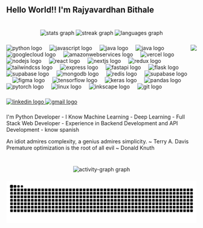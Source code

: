 <h2 align="left">Hello World!! I'm Rajyavardhan Bithale</h2>

###

<br clear="both">

<div align="center">
  <img src="https://github-readme-stats-five-psi-21.vercel.app/api?username=rajyavardhanbithale&hide_title=false&hide_rank=false&show_icons=true&count_private=true&disable_animations=false&theme=nord&locale=en&hide_border=true&border_radius=15&include_all_commits=true" height="150" alt="stats graph"  />
  <img src="https://streak-stats.demolab.com?user=rajyavardhanbithale&locale=en&mode=daily&theme=nord&hide_border=true&border_radius=15&count_private=true" height="150" alt="streak graph"  />
  <img src="https://github-readme-stats.vercel.app/api/top-langs?username=rajyavardhanbithale&locale=en&hide_title=false&layout=compact&card_width=320&langs_count=6&theme=nord&hide_border=true&border_radius=15&count_private=true" height="150" alt="languages graph"  />
</div>

###

<img align="right" height="150" src="https://i.pinimg.com/originals/b0/7b/5b/b07b5bbfc32b4958810d59a79cd3aac9.gif"  />

###


<div align="left">
  <img src="https://cdn.jsdelivr.net/gh/devicons/devicon/icons/python/python-original.svg" height="30" alt="python logo"  />
  <img width="12" />
  <img src="https://cdn.jsdelivr.net/gh/devicons/devicon/icons/javascript/javascript-original.svg" height="30" alt="javascript logo"  />
  <img width="12" />
  <img src="https://cdn.jsdelivr.net/gh/devicons/devicon/icons/typescript/typescript-original.svg" height="30" alt="java logo"  />
  <img width="12" />
  <img src="https://cdn.jsdelivr.net/gh/devicons/devicon/icons/java/java-original.svg" height="30" alt="java logo"  />
  
  <img width="12" />
  <img src="https://cdn.jsdelivr.net/gh/devicons/devicon/icons/googlecloud/googlecloud-original.svg" height="30" alt="googlecloud logo"  />
  <img width="12" />
  <img src="https://cdn.jsdelivr.net/gh/devicons/devicon/icons/amazonwebservices/amazonwebservices-plain-wordmark.svg" height="30" alt="amazonwebservices logo"  />
  <img width="12" />
  <img src="https://cdn.jsdelivr.net/gh/devicons/devicon/icons/vercel/vercel-original.svg" height="30" alt="vercel logo"  />
  
  <img width="12" />
  <img src="https://cdn.jsdelivr.net/gh/devicons/devicon/icons/nodejs/nodejs-original.svg" height="30" alt="nodejs logo"  />
  <img width="12" />
  <img src="https://cdn.jsdelivr.net/gh/devicons/devicon/icons/react/react-original.svg" height="30" alt="react logo"  />
  <img width="12" />
  <img src="https://cdn.jsdelivr.net/gh/devicons/devicon/icons/nextjs/nextjs-original.svg" height="30" alt="nextjs logo"  />
  <img width="12" />
  <img src="https://cdn.jsdelivr.net/gh/devicons/devicon/icons/redux/redux-original.svg" height="30" alt="redux logo"  />
  <img width="12" />
  <img src="https://cdn.jsdelivr.net/gh/devicons/devicon/icons/tailwindcss/tailwindcss-original-wordmark.svg" height="30" alt="tailwindcss logo"  />
  <img width="12" />
  <img src="https://devicon-website.vercel.app/api/express/original.svg?color=%23E5E5E5" height="30" alt="express logo"  />
  <img width="12" />
  <img src="https://cdn.jsdelivr.net/gh/devicons/devicon/icons/fastapi/fastapi-original.svg" height="30" alt="fastapi logo"  />
  <img width="12" />
  <img src="https://cdn.jsdelivr.net/gh/devicons/devicon/icons/flask/flask-original.svg" height="30" alt="flask logo"  />
  <img width="12" />
  <img src="https://cdn.jsdelivr.net/gh/devicons/devicon/icons/postgresql/postgresql-original.svg" height="30" alt="supabase logo"  />
  <img width="12" />
  <img src="https://cdn.jsdelivr.net/gh/devicons/devicon/icons/mongodb/mongodb-original.svg" height="30" alt="mongodb logo"  />
  <img width="12" />
  <img src="https://cdn.jsdelivr.net/gh/devicons/devicon/icons/redis/redis-original.svg" height="30" alt="redis logo"  />
  <img width="12" />
  <img src="https://cdn.jsdelivr.net/gh/devicons/devicon/icons/supabase/supabase-original.svg" height="30" alt="supabase logo"  />
  <img width="12" />
  <img src="https://cdn.jsdelivr.net/gh/devicons/devicon/icons/figma/figma-original.svg" height="30" alt="figma logo"  />
  <img width="12" />
  <img src="https://cdn.jsdelivr.net/gh/devicons/devicon/icons/tensorflow/tensorflow-original.svg" height="30" alt="tensorflow logo"  />
  <img width="12" />
  <img src="https://cdn.jsdelivr.net/gh/devicons/devicon/icons/keras/keras-original.svg" height="30" alt="keras logo"  />
  <img width="12" />
  <img src="https://cdn.jsdelivr.net/gh/devicons/devicon/icons/pandas/pandas-original.svg" height="30" alt="pandas logo"  />
  <img width="12" />
  <img src="https://cdn.jsdelivr.net/gh/devicons/devicon/icons/pytorch/pytorch-original.svg" height="30" alt="pytorch logo"  />
  <img width="12" />
  <img src="https://cdn.jsdelivr.net/gh/devicons/devicon/icons/linux/linux-original.svg" height="30" alt="linux logo"  />
  <img width="12" />
  <img src="https://cdn.jsdelivr.net/gh/devicons/devicon/icons/inkscape/inkscape-original.svg" height="30" alt="inkscape logo"  />
  <img width="12" />
  <img src="https://cdn.jsdelivr.net/gh/devicons/devicon/icons/git/git-original.svg" height="30" alt="git logo"  />
</div>

###

<div align="left">
  <a href="https://www.linkedin.com/in/rajyavardhan-bithale-999482258/" target="_blank">
    <img src="https://img.shields.io/static/v1?message=LinkedIn&logo=linkedin&label=&color=0077B5&logoColor=white&labelColor=&style=for-the-badge" height="35" alt="linkedin logo"  />
  </a>
  <a href="mailto:bithale02@gmail.com" target="_blank">
    <img src="https://img.shields.io/static/v1?message=Gmail&logo=gmail&label=&color=D14836&logoColor=white&labelColor=&style=for-the-badge" height="35" alt="gmail logo"  />
  </a>
</div>

###

<p align="left">I'm Python Developer - I Know Machine Learning - Deep Learning - Full Stack Web Developer - Experience in Backend Development and API Development - know spanish 
</p>

<p align="left">An idiot admires complexity, a genius admires simplicity. ~ Terry A. Davis
<br />  
Premature optimization is the root of all evil ~ Donald Knuth
</p>
<div align="left">
<!--
<img src="https://cdn.jsdelivr.net/gh/hampusborgos/country-flags@main/svg/us.svg" height="35" width="35" style="border-radius:50%"/>
<img src="https://cdn.jsdelivr.net/gh/hampusborgos/country-flags@main/svg/in.svg" height="35" width="35" style="border-radius:50%"/>
<img src="https://cdn.jsdelivr.net/gh/hampusborgos/country-flags@main/svg/es.svg" height="35" width="35" style="border-radius:50%"/>
</div>
-->

###

<br clear="both">
<div align="center">
  <img src="https://github-readme-activity-graph.vercel.app/graph?username=rajyavardhanbithale&radius=16&theme=nord&area=true&order=5&hide_border=true" height="300" alt="activity-graph graph"  />
</div>

###

<img src="https://raw.githubusercontent.com/rajyavardhanbithale/rajyavardhanbithale/output/snake.svg" alt="Snake animation" />

###
